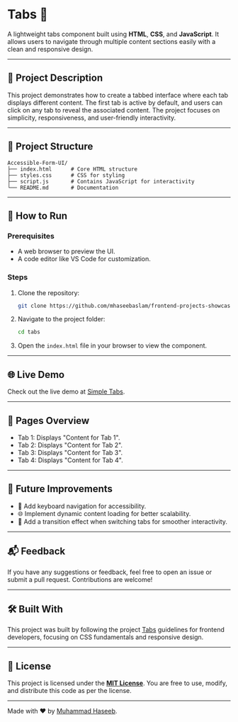 # Tabs 🚀

A lightweight tabs component built using **HTML**, **CSS**, and **JavaScript**. It allows users to navigate through multiple content sections easily with a clean and responsive design.

---

## 📖 Project Description

This project demonstrates how to create a tabbed interface where each tab displays different content. The first tab is active by default, and users can click on any tab to reveal the associated content. The project focuses on simplicity, responsiveness, and user-friendly interactivity.

---

## 📂 Project Structure

```
Accessible-Form-UI/
├── index.html      # Core HTML structure
├── styles.css      # CSS for styling
├── script.js       # Contains JavaScript for interactivity
└── README.md       # Documentation
```

---

## 🚀 How to Run

### Prerequisites

- A web browser to preview the UI.
- A code editor like VS Code for customization.

### Steps

1. Clone the repository:
   ```bash
   git clone https://github.com/mhaseebaslam/frontend-projects-showcase/tree/main/projects/beginner-level/javascript/tabs.git
   ```
2. Navigate to the project folder:
   ```bash
   cd tabs
   ```
3. Open the `index.html` file in your browser to view the component.

---

## 🌐 Live Demo

Check out the live demo at [Simple Tabs](https://mhaseebaslam.github.io/frontend-projects-showcase/projects/beginner-level/javascript/tabs/).

---

## 📄 Pages Overview

- Tab 1: Displays "Content for Tab 1".
- Tab 2: Displays "Content for Tab 2".
- Tab 3: Displays "Content for Tab 3".
- Tab 4: Displays "Content for Tab 4".

---

## 🔮 Future Improvements

- 🔧 Add keyboard navigation for accessibility.
- 🌐 Implement dynamic content loading for better scalability.
- 🎨 Add a transition effect when switching tabs for smoother interactivity.

---

## 📬 Feedback

If you have any suggestions or feedback, feel free to open an issue or submit a pull request. Contributions are welcome!

---

## 🛠️ Built With

This project was built by following the project [Tabs](https://roadmap.sh/projects/simple-tabs) guidelines for frontend developers, focusing on CSS fundamentals and responsive design.

---

## 📄 License

This project is licensed under the **[MIT License](LICENSE)**. You are free to use, modify, and distribute this code as per the license.

---

Made with ❤️ by [Muhammad Haseeb](https://github.com/mhaseebaslam).
